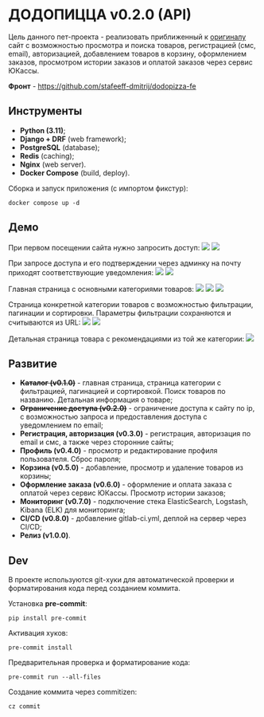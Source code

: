 # ДОДОПИЦЦА v0.2.0 (API)

Цель данного пет-проекта - реализовать приближенный к [оригиналу](https://dodopizza.ru) сайт с возможностью просмотра
и поиска товаров, регистрацией (смс, email), авторизацией, добавлением товаров в корзину, оформлением заказов,
просмотром истории заказов и оплатой заказов через сервис ЮКассы.

**Фронт** - https://github.com/stafeeff-dmitrij/dodopizza-fe

## Инструменты
* **Python (3.11)**;
* **Django + DRF** (web framework);
* **PostgreSQL** (database);
* **Redis** (caching);
* **Nginx** (web server).
* **Docker Compose** (build, deploy).

Сборка и запуск приложения (с импортом фикстур):
```
docker compose up -d
```

## Демо

При первом посещении сайта нужно запросить доступ:
![](/screens/1.png)
![](/screens/2.png)

При запросе доступа и его подтверждении через админку на почту приходят соответствующие уведомления:
![](/screens/3.png)
![](/screens/4.png)

Главная страница с основными категориями товаров:
![](/screens/5.png)
![](/screens/6.png)
![](/screens/7.png)

Страница конкретной категории товаров с возможностью фильтрации, пагинации и сортировки.
Параметры фильтрации сохраняются и считываются из URL:
![](/screens/8.png)
![](/screens/9.png)

Детальная страница товара с рекомендациями из той же категории:
![](/screens/10.png)

## Развитие

* **~~Каталог (v0.1.0)~~** - главная страница, страница категории с фильтрацией, пагинацией и сортировкой.
Поиск товаров по названию. Детальная информация о товаре;
* **~~Ограничение доступа (v0.2.0)~~** - ограничение доступа к сайту по ip, с возможностью запроса и предоставления доступа
с уведомлением по email;
* **Регистрация, авторизация (v0.3.0)** - регистрация, авторизация по email и смс, а также через сторонние сайты;
* **Профиль (v0.4.0)** - просмотр и редактирование профиля пользователя. Сброс пароля;
* **Корзина (v0.5.0)** - добавление, просмотр и удаление товаров из корзины;
* **Оформление заказа (v0.6.0)** - оформление и оплата заказа с оплатой через сервис ЮКассы. Просмотр истории заказов;
* **Мониторинг (v0.7.0)** - подключение стека ElasticSearch, Logstash, Kibana (ELK) для мониторинга;
* **CI/CD (v0.8.0)** - добавление gitlab-ci.yml, деплой на сервер через CI/CD;
* **Релиз (v1.0.0)**.

## Dev

В проекте используются git-хуки для автоматической проверки и форматирования кода перед созданием коммита.

Установка **pre-commit**:
   ```
   pip install pre-commit
   ```

Активация хуков:
   ```
   pre-commit install
   ```

Предварительная проверка и форматирование кода:
   ```
   pre-commit run --all-files
   ```

Создание коммита через commitizen:
   ```
   cz commit
   ```
